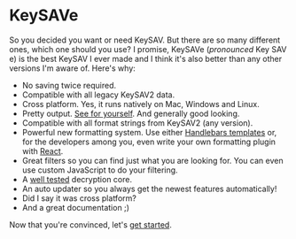 # KeySAVe

So you decided you want or need KeySAV. But there are so many different ones, which one should you use? I promise, KeySAVe (*pronounced* Key SAV e) is the best KeySAV I ever made and I think it's also better than any other versions I'm aware of. Here's why:

  * No saving twice required.
  * Compatible with all legacy KeySAV2 data.
  * Cross platform. Yes, it runs natively on Mac, Windows and Linux.
  * Pretty output. [See for yourself](). And generally good looking.
  * Compatible with all format strings from KeySAV2 (any version).
  * Powerful new formatting system. Use either [Handlebars templates]() or, for the developers among you, even write your own formatting plugin with [React]().
  * Great filters so you can find just what you are looking for. You can even use custom JavaScript to do your filtering.
  * A [well tested]() decryption core.
  * An auto updater so you always get the newest features automatically!
  * Did I say it was cross platform?
  * And a great documentation ;)

Now that you're convinced, let's [get started](getting-started.md).
